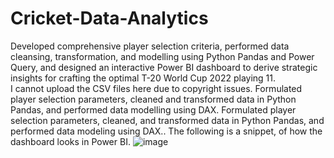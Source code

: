 # Cricket-Data-Analytics
Developed comprehensive player selection criteria, performed data cleansing, transformation, and modelling using Python Pandas and Power Query, and designed an interactive Power BI dashboard to derive strategic insights for crafting the optimal T-20 World Cup 2022 playing 11.  
I cannot upload the CSV files here due to copyright issues. Formulated player selection parameters, cleaned and transformed data in Python Pandas, and performed data modelling using DAX. Formulated player selection parameters, cleaned, and transformed data in Python Pandas, and performed data modeling using DAX..
The following is a snippet, of how the dashboard looks in Power BI.
![image](https://github.com/devpatel0612/Cricket-Data-Analytics/assets/128832009/28c6ab11-ad4c-4249-ba08-f82bd5c9f174)
